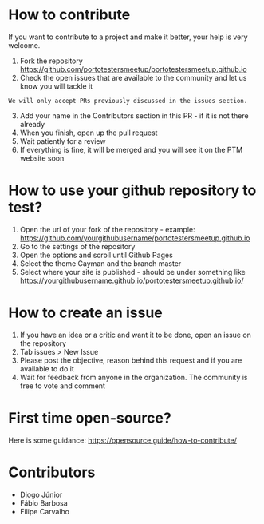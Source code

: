 
# How to contribute

If you want to contribute to a project and make it better, your help is very welcome.

1. Fork the repository https://github.com/portotestersmeetup/portotestersmeetup.github.io
2. Check the open issues that are available to the community and let us know you will tackle it

```
We will only accept PRs previously discussed in the issues section.
```

3. Add your name in the Contributors section in this PR - if it is not there already
4. When you finish, open up the pull request
5. Wait patiently for a review
6. If everything is fine, it will be merged and you will see it on the PTM website soon

# How to use your github repository to test?

1. Open the url of your fork of the repository - example: https://github.com/yourgithubusername/portotestersmeetup.github.io
2. Go to the settings of the repository
3. Open the options and scroll until Github Pages
4. Select the theme Cayman and the branch master
5. Select where your site is published - should be under something like https://yourgithubusername.github.io/portotestersmeetup.github.io/

# How to create an issue

1. If you have an idea or a critic and want it to be done, open an issue on the repository 
2. Tab issues > New Issue
3. Please post the objective, reason behind this request and if you are available to do it
4. Wait for feedback from anyone in the organization. The community is free to vote and comment

# First time open-source?

Here is some guidance: https://opensource.guide/how-to-contribute/

# Contributors

- Diogo Júnior
- Fábio Barbosa
- Filipe Carvalho
